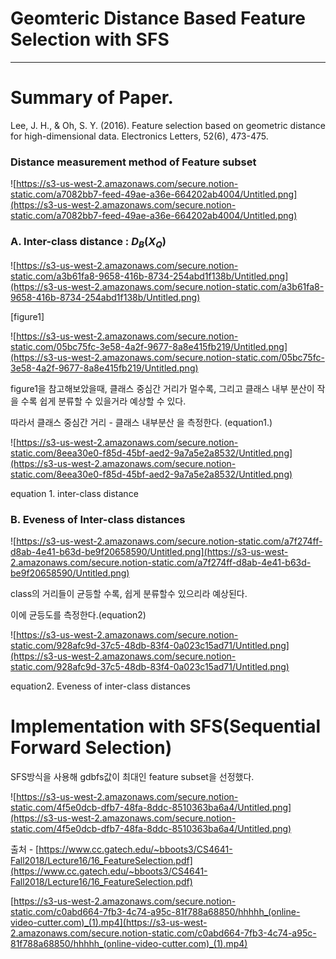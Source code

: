 # Geomteric Distance Based Feature Selection with SFS

---

# Summary of Paper.

Lee, J. H., & Oh, S. Y. (2016).
Feature selection based on geometric distance for high-dimensional data. Electronics Letters, 52(6), 473-475.

### Distance measurement method of Feature subset

![https://s3-us-west-2.amazonaws.com/secure.notion-static.com/a7082bb7-feed-49ae-a36e-664202ab4004/Untitled.png](https://s3-us-west-2.amazonaws.com/secure.notion-static.com/a7082bb7-feed-49ae-a36e-664202ab4004/Untitled.png)

### A. Inter-class distance : $D_B(X_Q)$

![https://s3-us-west-2.amazonaws.com/secure.notion-static.com/a3b61fa8-9658-416b-8734-254abd1f138b/Untitled.png](https://s3-us-west-2.amazonaws.com/secure.notion-static.com/a3b61fa8-9658-416b-8734-254abd1f138b/Untitled.png)

[figure1] 

![https://s3-us-west-2.amazonaws.com/secure.notion-static.com/05bc75fc-3e58-4a2f-9677-8a8e415fb219/Untitled.png](https://s3-us-west-2.amazonaws.com/secure.notion-static.com/05bc75fc-3e58-4a2f-9677-8a8e415fb219/Untitled.png)

figure1을 참고해보았을때, 클래스 중심간 거리가 멀수록, 그리고 클래스 내부 분산이 작을 수록 쉽게 분류할 수 있을거라 예상할 수 있다.

따라서 클래스 중심간 거리 - 클래스 내부분산 을 측정한다. (equation1.)

![https://s3-us-west-2.amazonaws.com/secure.notion-static.com/8eea30e0-f85d-45bf-aed2-9a7a5e2a8532/Untitled.png](https://s3-us-west-2.amazonaws.com/secure.notion-static.com/8eea30e0-f85d-45bf-aed2-9a7a5e2a8532/Untitled.png)

equation 1. inter-class distance

### B. Eveness of Inter-class distances

![https://s3-us-west-2.amazonaws.com/secure.notion-static.com/a7f274ff-d8ab-4e41-b63d-be9f20658590/Untitled.png](https://s3-us-west-2.amazonaws.com/secure.notion-static.com/a7f274ff-d8ab-4e41-b63d-be9f20658590/Untitled.png)

class의 거리들이 균등할 수록, 쉽게 분류할수 있으리라 예상된다.

이에 균등도를 측정한다.(equation2)

![https://s3-us-west-2.amazonaws.com/secure.notion-static.com/928afc9d-37c5-48db-83f4-0a023c15ad71/Untitled.png](https://s3-us-west-2.amazonaws.com/secure.notion-static.com/928afc9d-37c5-48db-83f4-0a023c15ad71/Untitled.png)

equation2. Eveness of inter-class distances

# Implementation with SFS(Sequential Forward Selection)

SFS방식을 사용해 gdbfs값이 최대인 feature subset을 선정했다.

![https://s3-us-west-2.amazonaws.com/secure.notion-static.com/4f5e0dcb-dfb7-48fa-8ddc-8510363ba6a4/Untitled.png](https://s3-us-west-2.amazonaws.com/secure.notion-static.com/4f5e0dcb-dfb7-48fa-8ddc-8510363ba6a4/Untitled.png)

출처 - [https://www.cc.gatech.edu/~bboots3/CS4641-Fall2018/Lecture16/16_FeatureSelection.pdf](https://www.cc.gatech.edu/~bboots3/CS4641-Fall2018/Lecture16/16_FeatureSelection.pdf)

[https://s3-us-west-2.amazonaws.com/secure.notion-static.com/c0abd664-7fb3-4c74-a95c-81f788a68850/hhhhh_(online-video-cutter.com)_(1).mp4](https://s3-us-west-2.amazonaws.com/secure.notion-static.com/c0abd664-7fb3-4c74-a95c-81f788a68850/hhhhh_(online-video-cutter.com)_(1).mp4)
